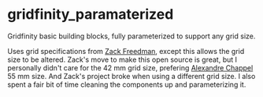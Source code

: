 # gridfinity_paramaterized
Gridfinity basic building blocks, fully parameterized to support any grid size.

Uses grid specifications from [Zack Freedman](https://youtu.be/ra_9zU-mnl8), except this allows the grid size to be altered. Zack's move to make this open source is great, but I personally didn't care for the 42 mm grid size, prefering [Alexandre Chappel]() 55 mm size. And Zack's project broke when using a different grid size. I also spent a fair bit of time cleaning the components up and parameterizing it.
